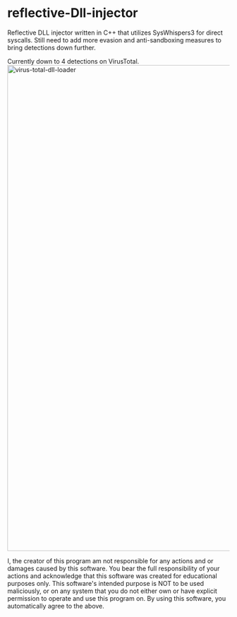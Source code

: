 # reflective-Dll-injector
Reflective DLL injector written in C++ that utilizes SysWhispers3 for direct syscalls. Still need to add more evasion and anti-sandboxing measures to bring detections down further.


Currently down to 4 detections on VirusTotal.
<img width="1484" height="1100" alt="virus-total-dll-loader" src="https://github.com/user-attachments/assets/7f58e49c-0d6e-4cf0-918b-fec95fff5685" />


I, the creator of this program am not responsible for any actions and or damages caused by this software. You bear the full responsibility of your actions and acknowledge that this software was created for educational purposes only. This software's intended purpose is NOT to be used maliciously, or on any system that you do not either own or have explicit permission to operate and use this program on. By using this software, you automatically agree to the above.

